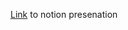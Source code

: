 [Link](https://trapezoidal-handspring-2e3.notion.site/Python-bindings-with-pybind11-90386058ec8d41f99dad8059a53326cb) to notion presenation
